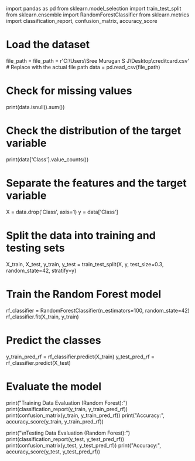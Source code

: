import pandas as pd
from sklearn.model_selection import train_test_split
from sklearn.ensemble import RandomForestClassifier
from sklearn.metrics import classification_report, confusion_matrix, accuracy_score

# Load the dataset
file_path = file_path = r'C:\Users\Sree Murugan S J\Desktop\creditcard.csv' # Replace with the actual file path
data = pd.read_csv(file_path)

# Check for missing values
print(data.isnull().sum())

# Check the distribution of the target variable
print(data['Class'].value_counts())

# Separate the features and the target variable
X = data.drop('Class', axis=1)
y = data['Class']

# Split the data into training and testing sets
X_train, X_test, y_train, y_test = train_test_split(X, y, test_size=0.3, random_state=42, stratify=y)

# Train the Random Forest model
rf_classifier = RandomForestClassifier(n_estimators=100, random_state=42)
rf_classifier.fit(X_train, y_train)

# Predict the classes
y_train_pred_rf = rf_classifier.predict(X_train)
y_test_pred_rf = rf_classifier.predict(X_test)

# Evaluate the model
print("Training Data Evaluation (Random Forest):")
print(classification_report(y_train, y_train_pred_rf))
print(confusion_matrix(y_train, y_train_pred_rf))
print("Accuracy:", accuracy_score(y_train, y_train_pred_rf))

print("\nTesting Data Evaluation (Random Forest):")
print(classification_report(y_test, y_test_pred_rf))
print(confusion_matrix(y_test, y_test_pred_rf))
print("Accuracy:", accuracy_score(y_test, y_test_pred_rf))
